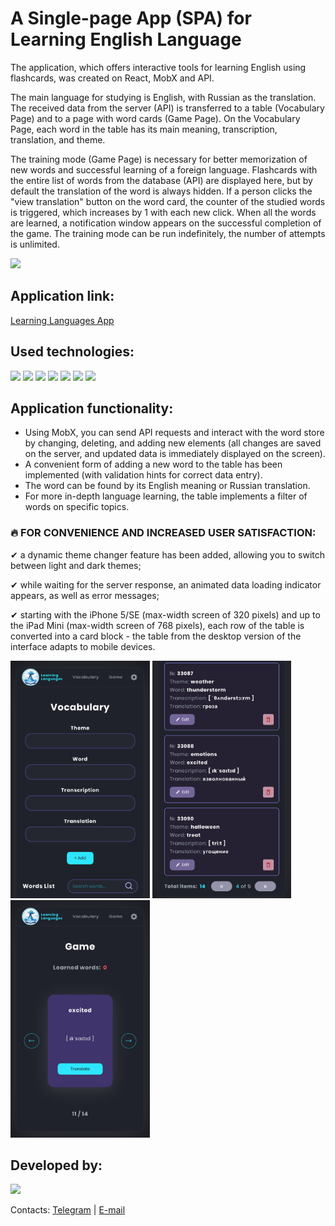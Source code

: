 <div id="header">
<h1>A Single-page App (SPA) for Learning English Language</h1>
	<p>The application, which offers interactive tools for learning English using flashcards, was created on React, MobX and API.</p>
	<p>The main language for studying is English, with Russian as the translation.
	The received data from the server (API) is transferred to a table (Vocabulary Page) and to a page with word cards (Game Page).
	On the Vocabulary Page, each word in the table has its main meaning, transcription, translation, and theme.</p>
	<p>The training mode (Game Page) is necessary for better memorization of new words and successful learning of a foreign language.
	Flashcards  with the entire list of words from the database (API) are displayed here, but by default the translation of the word is always hidden.
	If a person clicks the "view translation" button on the word card, the counter of the studied words is triggered, which increases by 1 with each new click.
	When all the words are learned, a notification window appears on the successful completion of the game.
	The training mode can be run indefinitely, the number of attempts is unlimited.</p>
<img src="https://github.com/elencodes/project_learning-english-app/blob/main/public/gif/promo.gif">
<h2>Application link:</h2>
<a href="https://elencodes.github.io/project_learning-english-app/">Learning Languages App</a>
<h2>Used technologies:</h2> 
	<div id=technologies>
		<img src="https://img.shields.io/badge/react-%2320232a.svg?style=for-the-badge&logo=react&logoColor=%2361DAFB">
		<img src="https://img.shields.io/badge/REACT%20ROUTER-D0D6E1?style=for-the-badge&logo=REACT-ROUTER">
		<img src="https://img.shields.io/badge/MobX-035193?style=for-the-badge&logo=MobX">
		<img src="https://img.shields.io/badge/webpack-%238DD6F9.svg?style=for-the-badge&logo=webpack&logoColor=black">
		<img src="https://img.shields.io/badge/SASS-hotpink.svg?style=for-the-badge&logo=SASS&logoColor=white">
		<img src="https://img.shields.io/badge/github-%23121011.svg?style=for-the-badge&logo=github&logoColor=white">
		<img src="https://img.shields.io/badge/git-%23F05033.svg?style=for-the-badge&logo=git&logoColor=white">
	</div>
<h2>Application functionality:</h2>
<ul>
  <li>Using MobX, you can send API requests and interact with the word store by changing, deleting, and adding new elements (all changes are saved on the server, and updated data is immediately displayed on the screen).</li>
  <li>A convenient form of adding a new word to the table has been implemented (with validation hints for correct data entry).</li>
  <li>The word can be found by its English meaning or Russian translation.</li>
  <li>For more in-depth language learning, the table implements a filter of words on specific topics.</li>
</ul>
  <h3>🔥<b> FOR CONVENIENCE AND INCREASED USER SATISFACTION:</b></h3>
 <p> ✔ a dynamic theme changer feature has been added, allowing you to switch between light and dark themes;</p>
 <p> ✔ while waiting for the server response, an animated data loading indicator appears, as well as error messages;</p>
 <p> ✔ starting with the iPhone 5/SE (max-width screen of 320 pixels) and up to the iPad Mini (max-width screen of 768 pixels), each row of the table is converted into a card block - the table from the desktop version of the interface adapts to mobile devices.</p>
<img src="https://github.com/elencodes/project_learning-english-app/blob/main/public/github/mobile-vocabulary-page-1.png" height="380">
<img src="https://github.com/elencodes/project_learning-english-app/blob/main/public/github/mobile-vocabulary-page-2.png" height="380">
<img src="https://github.com/elencodes/project_learning-english-app/blob/main/public/github/mobile-game-page.png" height="380">
<h2>Developed by:</h2> 
<div id=bages>
	<p><a href="https://github.com/elencodes"><img src="https://img.shields.io/badge/ELENA-2E2844?style=for-the-badge&logo=github"></a></p>
  <p>Contacts: <a href="https://t.me/elencodes">Telegram</a> | <a href="mailto:esadikova.codes@gmail.com">E-mail</a></p>
</div>
